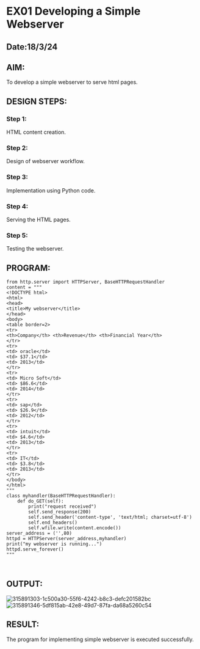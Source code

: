 # EX01 Developing a Simple Webserver
## Date:18/3/24

## AIM:
To develop a simple webserver to serve html pages.

## DESIGN STEPS:
### Step 1: 
HTML content creation.

### Step 2:
Design of webserver workflow.

### Step 3:
Implementation using Python code.

### Step 4:
Serving the HTML pages.

### Step 5:
Testing the webserver.

## PROGRAM:
```
from http.server import HTTPServer, BaseHTTPRequestHandler
content = """
<!DOCTYPE html>
<html>
<head>
<title>My webserver</title>
</head>
<body>
<table border=2>
<tr>
<th>Company</th> <th>Revenue</th> <th>Financial Year</th>
</tr>
<tr>
<td> oracle</td>
<td> $37.1</td>
<td> 2013</td>
</tr>
<tr>
<td> Micro Soft</td>
<td> $86.6</td>
<td> 2014</td>
</tr>
<tr>
<td> sap</td>
<td> $26.9</td>
<td> 2012</td>
</tr>
<tr>
<td> intuit</td>
<td> $4.6</td>
<td> 2013</td>
</tr>
<tr>
<td> IT</td>
<td> $3.8</td>
<td> 2013</td>
</tr>
</body>
</html>
"""
class myhandler(BaseHTTPRequestHandler):
    def do_GET(self):
        print("request received")
        self.send_response(200)
        self.send_header('content-type', 'text/html; charset=utf-8')
        self.end_headers()
        self.wfile.write(content.encode())
server_address = ('',80)
httpd = HTTPServer(server_address,myhandler)
print("my webserver is running...")
httpd.serve_forever()
"""

       
```
## OUTPUT:
![315891303-1c500a30-55f6-4242-b8c3-defc201582bc](https://github.com/swetha23013979/simplewebserver/assets/153823422/f118f2a4-fcd3-4aa3-b20b-ecabadf9a78f)
![315891346-5df815ab-42e8-49d7-87fa-da68a5260c54](https://github.com/swetha23013979/simplewebserver/assets/153823422/6c137de5-7b3d-4b78-b171-643afccd0b5f)


## RESULT:
The program for implementing simple webserver is executed successfully.
